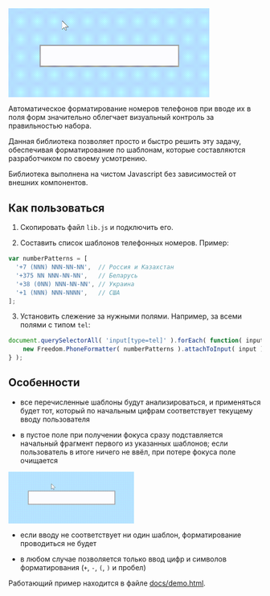 <img src="https://raw.githubusercontent.com/1234ru/phone-formatter/master/docs/live.gif" width="400" align="center">

Автоматическое форматирование номеров телефонов при вводе их в поля форм значительно 
облегчает визуальный контроль за правильностью набора. 

Данная библиотека позволяет просто и быстро решить эту задачу, обеспечивая форматирование по шаблонам, которые составляются разработчиком по своему усмотрению.

Библиотека выполнена на чистом Javascript без зависимостей от внешних компонентов.


## Как пользоваться

1. Скопировать файл `lib.js` и подключить его.  


2. Составить список шаблонов телефонных номеров. Пример:

```javascript
var numberPatterns = [
  '+7 (NNN) NNN-NN-NN',  // Россия и Казахстан
  '+375 NN NNN-NN-NN',   // Беларусь
  '+38 (0NN) NNN-NN-NN', // Украина
  '+1 (NNN) NNN-NNNN',   // США
];
```

3. Установить слежение за нужными полями. Например, за всеми полями с типом `tel`:

```javascript
document.querySelectorAll( 'input[type=tel]' ).forEach( function( input ) {
    new Freedom.PhoneFormatter( numberPatterns ).attachToInput( input );
} );
```

## Особенности

* все перечисленные шаблоны будут анализироваться, и применяться будет тот, который
по начальным цифрам соответствует текущему вводу пользователя

* в пустое поле при получении фокуса сразу подставляется начальный фрагмент первого из 
  указанных шаблонов; если пользователь в итоге ничего не ввёл, при потере фокуса поле 
  очищается  
<img src="https://raw.githubusercontent.com/1234ru/phone-formatter/master/docs/blank-input.gif" width="250" align="center">

* если вводу не соответствует ни один шаблон, форматирование проводиться не будет

* в любом случае позволяется только ввод цифр и символов форматирования (`+`, `-`, `(`, `)` и пробел)  


Работающий пример находится в файле [docs/demo.html](docs/demo.html).
